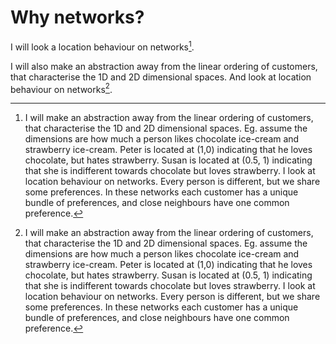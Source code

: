 # Why networks?

I will look a location behaviour on networks[^1].

[^1]: I will make an abstraction away from the linear ordering of customers, that characterise the 1D and 2D dimensional spaces. Eg. assume the dimensions are how much a person likes chocolate ice-cream and strawberry ice-cream. Peter is located at (1,0) indicating that he loves chocolate, but hates strawberry. Susan is located at (0.5, 1) indicating that she is indifferent towards chocolate but loves strawberry. I look at location behaviour on networks. Every person is different, but we share some preferences. In these networks each customer has a unique bundle of preferences, and close neighbours have one common preference. 

 I will also make an abstraction away from the linear ordering of customers, that characterise the 1D and 2D dimensional spaces. And look at location behaviour on networks[^1]. 

[^1]: In these networks I assume that each customer has a unique bundle of preferences, and close neighbours have one preference in common. Customers will choose the closest firm measured in terms of common preferences. Instead of customers being uniformly distributed along every dimensions, the probability of every pair of customers being close neighbours is uniformly distributed (in the Erdős-Rényi random network).
